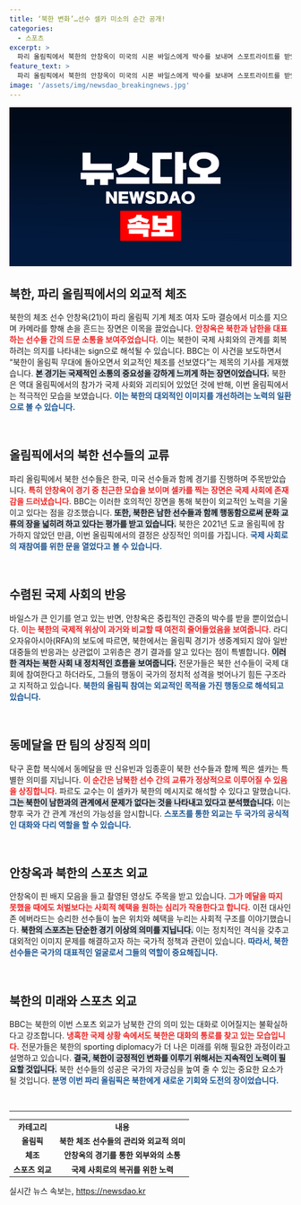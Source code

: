 ```yaml
---
title: ‘북한 변화’…선수 셀카 미소의 순간 공개!
categories:
  - 스포츠
excerpt: >
  파리 올림픽에서 북한의 안창옥이 미국의 시몬 바일스에게 박수를 보내며 스포트라이트를 받았다. 북한 선수들의 호의적인 태도와 남북 간의 드문 교류는 국제 사회에 재합류하려는 신호로 해석된다. 이제 북한의 스포츠 외교가 새로운 대화의 길로 이어질지 주목된다!
feature_text: >
  파리 올림픽에서 북한의 안창옥이 미국의 시몬 바일스에게 박수를 보내며 스포트라이트를 받았다. 북한 선수들의 호의적인 태도와 남북 간의 드문 교류는 국제 사회에 재합류하려는 신호로 해석된다. 이제 북한의 스포츠 외교가 새로운 대화의 길로 이어질지 주목된다!
image: '/assets/img/newsdao_breakingnews.jpg'
---
```


<p><img src="/assets/img/newsdao_breakingnews.jpg" alt="pcversion 속보" /></p>

<h2 data-ke-size="size26">북한, 파리 올림픽에서의 외교적 체조</h2>

<p data-ke-size="size16">북한의 체조 선수 안창옥(21)이 파리 올림픽 기계 체조 여자 도마 결승에서 미소를 지으며 카메라를 향해 손을 흔드는 장면은 이목을 끌었습니다. <b><span style="color: #ee2323;">안창옥은 북한과 남한을 대표하는 선수들 간의 드문 소통을 보여주었습니다.</span></b> 이는 북한이 국제 사회와의 관계를 회복하려는 의지를 나타내는 sign으로 해석될 수 있습니다. BBC는 이 사건을 보도하면서 “북한이 올림픽 무대에 돌아오면서 외교적인 체조를 선보였다”는 제목의 기사를 게재했습니다. <b><span style="background-color: #21538527;">본 경기는 국제적인 소통의 중요성을 강하게 느끼게 하는 장면이었습니다.</span></b> 북한은 역대 올림픽에서의 참가가 국제 사회와 괴리되어 있었던 것에 반해, 이번 올림픽에서는 적극적인 모습을 보였습니다. <b><span style="color: #1a5490;">이는 북한의 대외적인 이미지를 개선하려는 노력의 일환으로 볼 수 있습니다.</span></b></p>

<p data-ke-size="size16">&nbsp;</p>

<h2 data-ke-size="size26">올림픽에서의 북한 선수들의 교류</h2>

<p data-ke-size="size16">파리 올림픽에서 북한 선수들은 한국, 미국 선수들과 함께 경기를 진행하며 주목받았습니다. <b><span style="color: #ee2323;">특히 안창옥이 경기 중 친근한 모습을 보이며 셀카를 찍는 장면은 국제 사회에 존재감을 드러냈습니다.</span></b> BBC는 이러한 호의적인 장면을 통해 북한이 외교적인 노력을 기울이고 있다는 점을 강조했습니다. <b><span style="background-color: #21538527;">또한, 북한은 남한 선수들과 함께 행동함으로써 문화 교류의 장을 넓히려 하고 있다는 평가를 받고 있습니다.</span></b> 북한은 2021년 도쿄 올림픽에 참가하지 않았던 만큼, 이번 올림픽에서의 결정은 상징적인 의미를 가집니다. <b><span style="color: #1a5490;">국제 사회로의 재참여를 위한 문을 열었다고 볼 수 있습니다.</span></b></p>

<p data-ke-size="size16">&nbsp;</p>

<h2 data-ke-size="size26">수렴된 국제 사회의 반응</h2>

<p data-ke-size="size16">바일스가 큰 인기를 얻고 있는 반면, 안창옥은 중립적인 관중의 박수를 받을 뿐이었습니다. <b><span style="color: #ee2323;">이는 북한의 국제적 위상이 과거와 비교할 때 여전히 줄어들었음을 보여줍니다.</span></b> 라디오자유아시아(RFA)의 보도에 따르면, 북한에서는 올림픽 경기가 생중계되지 않아 일반 대중들의 반응과는 상관없이 고위층은 경기 결과를 알고 있다는 점이 특별합니다. <b><span style="background-color: #21538527;">이러한 격차는 북한 사회 내 정치적인 흐름을 보여줍니다.</span></b> 전문가들은 북한 선수들이 국제 대회에 참여한다고 하더라도, 그들의 행동이 국가의 정치적 성격을 벗어나기 힘든 구조라고 지적하고 있습니다. <b><span style="color: #1a5490;">북한의 올림픽 참여는 외교적인 목적을 가진 행동으로 해석되고 있습니다.</span></b></p>

<p data-ke-size="size16">&nbsp;</p>

<h2 data-ke-size="size26">동메달을 딴 팀의 상징적 의미</h2>

<p data-ke-size="size16">탁구 혼합 복식에서 동메달을 딴 신유빈과 임종훈이 북한 선수들과 함께 찍은 셀카는 특별한 의미를 지닙니다. <b><span style="color: #ee2323;">이 순간은 남북한 선수 간의 교류가 정상적으로 이루어질 수 있음을 상징합니다.</span></b> 파르도 교수는 이 셀카가 북한의 메시지로 해석할 수 있다고 말했습니다. <b><span style="background-color: #21538527;">그는 북한이 남한과의 관계에서 문제가 없다는 것을 나타내고 있다고 분석했습니다.</span></b> 이는 향후 국가 간 관계 개선의 가능성을 암시합니다. <b><span style="color: #1a5490;">스포츠를 통한 외교는 두 국가의 공식적인 대화와 다리 역할을 할 수 있습니다.</span></b></p>

<p data-ke-size="size16">&nbsp;</p>

<h2 data-ke-size="size26">안창옥과 북한의 스포츠 외교</h2>

<p data-ke-size="size16">안창옥이 핀 배지 모음을 들고 촬영된 영상도 주목을 받고 있습니다. <b><span style="color: #ee2323;">그가 메달을 따지 못했을 때에도 처벌보다는 사회적 혜택을 원하는 심리가 작용한다고 합니다.</span></b> 이전 대사인 존 에버라드는 승리한 선수들이 높은 위치와 혜택을 누리는 사회적 구조를 이야기했습니다. <b><span style="background-color: #21538527;">북한의 스포츠는 단순한 경기 이상의 의미를 지닙니다.</span></b> 이는 정치적인 격식을 갖추고 대외적인 이미지 문제를 해결하고자 하는 국가적 정책과 관련이 있습니다. <b><span style="color: #1a5490;">따라서, 북한 선수들은 국가의 대표적인 얼굴로서 그들의 역할이 중요해집니다.</span></b></p>

<p data-ke-size="size16">&nbsp;</p>

<h2 data-ke-size="size26">북한의 미래와 스포츠 외교</h2>

<p data-ke-size="size16">BBC는 북한의 이번 스포츠 외교가 남북한 간의 의미 있는 대화로 이어질지는 불확실하다고 강조합니다. <b><span style="color: #ee2323;">냉혹한 국제 상황 속에서도 북한은 대화의 통로를 찾고 있는 모습입니다.</span></b> 전문가들은 북한의 sporting diplomacy가 더 나은 미래를 위해 필요한 과정이라고 설명하고 있습니다. <b><span style="background-color: #21538527;">결국, 북한이 긍정적인 변화를 이루기 위해서는 지속적인 노력이 필요할 것입니다.</span></b> 북한 선수들의 성공은 국가의 자긍심을 높여 줄 수 있는 중요한 요소가 될 것입니다. <b><span style="color: #1a5490;">분명 이번 파리 올림픽은 북한에게 새로운 기회와 도전의 장이었습니다.</span></b></p>

<p data-ke-size="size16">&nbsp;</p>

<hr>

<table style="border-collapse: collapse; width: 100%;">
    <tr>
        <td style="text-align: center; height: 17px;"><b>카테고리</b></td>
        <td style="text-align: center; height: 17px;"><b>내용</b></td>
    </tr>
    <tr>
        <td style="text-align: center; height: 17px;"><b>올림픽</b></td>
        <td style="text-align: center; height: 17px;"><b>북한 체조 선수들의 관리와 외교적 의미</b></td>
    </tr>
    <tr>
        <td style="text-align: center; height: 17px;"><b>체조</b></td>
        <td style="text-align: center; height: 17px;"><b>안창옥의 경기를 통한 외부와의 소통</b></td>
    </tr>
    <tr>
        <td style="text-align: center; height: 17px;"><b>스포츠 외교</b></td>
        <td style="text-align: center; height: 17px;"><b>국제 사회로의 복귀를 위한 노력</b></td>
    </tr>
</table>

<p data-ke-size="size16"></p>
실시간 뉴스 속보는, <a href="https://newsdao.kr" rel="dofollow">https://newsdao.kr</a>


